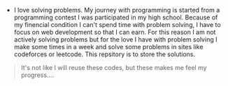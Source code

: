 - I love solving problems. My journey with programming is started from a programming contest I was participated in my high school. Because of my finencial condition I can't spend
  time with problem solving, I have to focus on web development so that I can earn. For this reason I am not actively solving problems but for the love I have with problem solving
  I make some times in a week and solve some problems in sites like codeforces or leetcode. This repsitory is to store the solutions.

> It's not like I will reuse these codes, but these makes me feel my progress....
